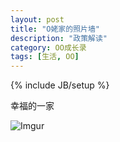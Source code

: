 ```yaml
---
layout: post
title: "O姥家的照片墙"
description: "政策解读"
category: OO成长录
tags: [生活, OO]
---
```

{% include JB/setup %}


幸福的一家


![Imgur](http://i.imgur.com/7xGuetq.jpg)

